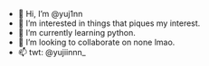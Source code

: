 - 👋 Hi, I’m @yuj1nn
- 👀 I’m interested in things that piques my interest.
- 🌱 I’m currently learning python.
- 💞️ I’m looking to collaborate on none lmao.
- 📫 twt: @yujiinnn_

<!---
yuj1nn/yuj1nn is a ✨ special ✨ repository because its `README.md` (this file) appears on your GitHub profile.
You can click the Preview link to take a look at your changes.
--->
